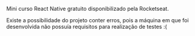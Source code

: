 Mini curso React Native gratuito disponibilizado pela Rocketseat.

Existe a possibilidade do projeto conter erros, pois a máquina em que foi desenvolvida não possuía requisitos para realização de testes :(
